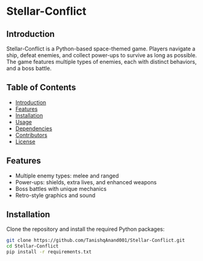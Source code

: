 # Stellar-Conflict

## Introduction
Stellar-Conflict is a Python-based space-themed game. Players navigate a ship, defeat enemies, and collect power-ups to survive as long as possible. The game features multiple types of enemies, each with distinct behaviors, and a boss battle.

## Table of Contents
- [Introduction](#introduction)
- [Features](#features)
- [Installation](#installation)
- [Usage](#usage)
- [Dependencies](#dependencies)
- [Contributors](#contributors)
- [License](#license)

## Features
- Multiple enemy types: melee and ranged
- Power-ups: shields, extra lives, and enhanced weapons
- Boss battles with unique mechanics
- Retro-style graphics and sound

## Installation
Clone the repository and install the required Python packages:
```bash
git clone https://github.com/TanishqAnand001/Stellar-Conflict.git
cd Stellar-Conflict
pip install -r requirements.txt
